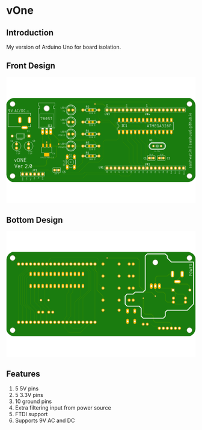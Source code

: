 # vOne

## Introduction

My version of Arduino Uno for board isolation.

## Front Design

![Front](vone-uno/vONE-UNO-front.png)

## Bottom Design

![Bottom](vone-UNO/vONE-UNO-bottom.png)

## Features

1. 5 5V pins
2. 5 3.3V pins
3. 10 ground pins
4. Extra filtering input from power source
5. FTDI support
6. Supports 9V AC and DC
